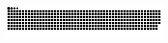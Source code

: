 ![Snake animation](https://github.com/vinisouza01/vinisouza01/blob/output/github-contribution-grid-snake.svg)
